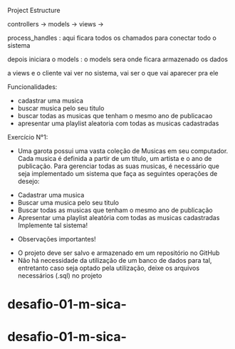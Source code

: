 Project Estructure

controllers ->
models ->
views -> 

process_handles : aqui ficara todos os chamados 
para conectar todo o sistema 

depois iniciara o models : o models sera onde ficara armazenado os dados

a views e o cliente vai ver no sistema, vai ser o que vai aparecer pra ele 



Funcionalidades: 
- cadastrar uma musica
- buscar musica pelo seu titulo
- buscar todas as musicas que tenham o mesmo ano de publicacao
- apresentar uma playlist aleatoria com todas as musicas cadastradas

Exercício N°1:
- Uma garota possui uma vasta coleção de Musicas em seu computador. Cada musica é definida a partir de um titulo, um artista e o ano de publicação. Para gerenciar todas as suas musicas, é necessário que seja implementado um sistema que faça as seguintes operações de desejo:
* Cadastrar uma musica
* Buscar uma musica pelo seu titulo
* Buscar todas as musicas que tenham o mesmo ano de publicação
* Apresentar uma playlist aleatória com todas as musicas cadastradas
Implemente tal sistema!
- Observações importantes!
* O projeto deve ser salvo e armazenado em um repositório no GitHub
* Não há necessidade da utilização de um banco de dados para tal, entretanto caso seja optado pela utilização, deixe os arquivos necessários (.sql) no projeto
# desafio-01-m-sica-
# desafio-01-m-sica-
